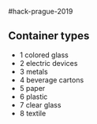 #hack-prague-2019

## Container types

- 1 colored glass
- 2 electric devices
- 3 metals
- 4 beverage cartons
- 5 paper
- 6 plastic
- 7 clear glass
- 8 textile

